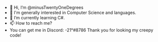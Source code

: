 - 👋 Hi, I’m @minusTwentyOneDegrees
- 👀 I'm generally interested in Computer Science and languages.
- 🌱 I’m currently learning C#.
- 📫 How to reach me?
- You can get me in Discord: -21°#8786
Thank you for looking my creepy code!

<!---
minusTwentyOneDegrees/minusTwentyOneDegrees is a ✨ special ✨ repository because its `README.md` (this file) appears on your GitHub profile.
You can click the Preview link to take a look at your changes.
--->
